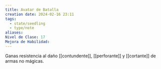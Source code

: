 ```yaml
---
title: Avatar de Batalla
creation date: 2024-02-16 23:11
tags:
  - state/seedling
  - type/note
aliases: 
Nivel de Clase: 17
Mejora de Habilidad:
---
```

Ganas resistencia al daño [[contundente]], [[perforante]] y [[cortante]] de armas no mágicas.
